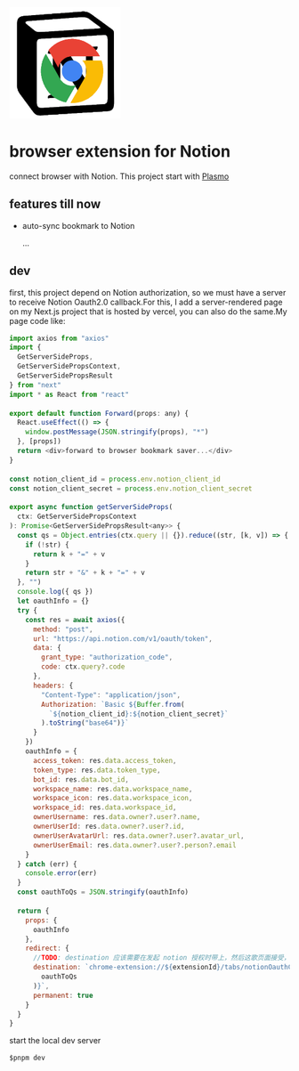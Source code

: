 <img src="./assets/icon.png" width="200" height="200">

# browser extension for Notion

connect browser with Notion.
This project start with [Plasmo](https://docs.plasmo.com/)

## features till now

- auto-sync bookmark to Notion

  ...

## dev

first, this project depend on Notion authorization, so we must have a server to receive Notion Oauth2.0 callback.For this, I add a server-rendered page on my Next.js project that is hosted by vercel, you can also do the same.My page code like:

```javascript
import axios from "axios"
import {
  GetServerSideProps,
  GetServerSidePropsContext,
  GetServerSidePropsResult
} from "next"
import * as React from "react"

export default function Forward(props: any) {
  React.useEffect(() => {
    window.postMessage(JSON.stringify(props), "*")
  }, [props])
  return <div>forward to browser bookmark saver...</div>
}

const notion_client_id = process.env.notion_client_id
const notion_client_secret = process.env.notion_client_secret

export async function getServerSideProps(
  ctx: GetServerSidePropsContext
): Promise<GetServerSidePropsResult<any>> {
  const qs = Object.entries(ctx.query || {}).reduce((str, [k, v]) => {
    if (!str) {
      return k + "=" + v
    }
    return str + "&" + k + "=" + v
  }, "")
  console.log({ qs })
  let oauthInfo = {}
  try {
    const res = await axios({
      method: "post",
      url: "https://api.notion.com/v1/oauth/token",
      data: {
        grant_type: "authorization_code",
        code: ctx.query?.code
      },
      headers: {
        "Content-Type": "application/json",
        Authorization: `Basic ${Buffer.from(
          `${notion_client_id}:${notion_client_secret}`
        ).toString("base64")}`
      }
    })
    oauthInfo = {
      access_token: res.data.access_token,
      token_type: res.data.token_type,
      bot_id: res.data.bot_id,
      workspace_name: res.data.workspace_name,
      workspace_icon: res.data.workspace_icon,
      workspace_id: res.data.workspace_id,
      ownerUsername: res.data.owner?.user?.name,
      ownerUserId: res.data.owner?.user?.id,
      ownerUserAvatarUrl: res.data.owner?.user?.avatar_url,
      ownerUserEmail: res.data.owner?.user?.person?.email
    }
  } catch (err) {
    console.error(err)
  }
  const oauthToQs = JSON.stringify(oauthInfo)

  return {
    props: {
      oauthInfo
    },
    redirect: {
      //TODO: destination 应该需要在发起 notion 授权时带上，然后这歌页面接受，再在这里返回，而不是写死
      destination: `chrome-extension://${extensionId}/tabs/notionOauthCallbackpage.html?oauthToQs=${encodeURIComponent(
        oauthToQs
      )}`,
      permanent: true
    }
  }
}
```

start the local dev server

```shell
$pnpm dev
```
